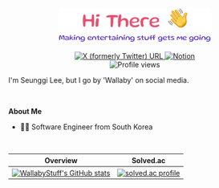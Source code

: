 <br>

<p align="center">
  <img width="60%" alt="Hi there" src="./images/greeting.png" />
  <br>
  <br>
  <a href="https://twitter.com/wa11ab2">
    <img src="https://img.shields.io/twitter/url?url=https%3A%2F%2Ftwitter.com%2Fwa11ab2" alt="X (formerly Twitter) URL">
  </a>
  <a href="https://wallabystuff.oopy.io/">
    <img src="https://img.shields.io/badge/BLOG-000000?style=for-the-badge&logo=notion&logoColor=white" alt="Notion">
  </a>
  <br>
  <img src="https://komarev.com/ghpvc/?username=your-github-WallabyStuff&color=yellow" alt="Profile views"/>
</p>



I'm Seunggi Lee, but I go by 'Wallaby' on social media.





<br>

**About Me**

- 🧑‍💻 Software Engineer from South Korea

<br>

| Overview | Solved.ac |
| :------: | :-------: |
| <a href="https://github.com/WallabyStuff"><img align="center" src="https://github-readme-stats.vercel.app/api?username=WallabyStuff&show_icons=true&theme=outrun" alt="WallabyStuff's GitHub stats" style="height: 150px;" /></a> | <a href="https://solved.ac/sunneybob"><img align="center" src="http://mazassumnida.wtf/api/v2/generate_badge?boj=sunneybob" alt="solved.ac profile" style="height: 150px;" /></a> |
